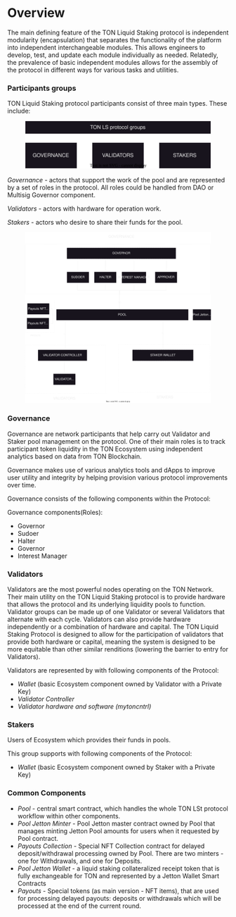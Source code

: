 # Overview

The main defining feature of the TON Liquid Staking protocol is independent modularity (encapsulation) that separates the functionality of the platform into independent interchangeable modules. This allows engineers to develop, test, and update each module individually as needed. Relatedly, the prevalence of basic independent modules allows for the assembly of the protocol in different ways for various tasks and utilities.

### Participants groups

TON Liquid Staking protocol participants consist of three main types. These include:

<figure><img src="../.gitbook/assets/macschemes (2)-High-level-participants.drawio.svg" alt=""><figcaption></figcaption></figure>

_Governance_ - actors that support the work of the pool and are represented by a set of roles in the protocol. All roles could be handled from DAO or Multisig Governor component.

_Validators_ - actors with hardware for operation work.

_Stakers_ - actors who desire to share their funds for the pool.

<figure><img src="../.gitbook/assets/pool-3-Contract Managment.drawio (2).svg" alt=""><figcaption></figcaption></figure>

### Governance&#x20;

Governance are network participants that help carry out Validator and Staker pool management on the protocol. One of their main roles is to track participant token liquidity in the TON Ecosystem using independent analytics based on data from TON Blockchain.

Governance makes use of various analytics tools and dApps to improve user utility and integrity by helping provision various protocol improvements over time.

Governance consists of the following components within the Protocol:

Governance components(Roles):

* Governor&#x20;
* Sudoer
* Halter
* Governor
* Interest Manager&#x20;

### Validators

Validators are the most powerful nodes operating on the TON Network. Their main utility on the TON Liquid Staking protocol is to provide hardware that allows the protocol and its underlying liquidity pools to function. Validator groups can be made up of one Validator or several Validators that alternate with each cycle. Validators can also provide hardware independently or a combination of hardware and capital. The TON Liquid Staking Protocol is designed to allow for the participation of validators that provide both hardware or capital, meaning the system is designed to be more equitable than other similar renditions (lowering the barrier to entry for Validators).

Validators are represented by with following components of the Protocol:

* _Wallet_ (basic Ecosystem component owned by Validator with a Private Key)
* _Validator Controller_
* _Validator hardware and software (mytoncntrl)_

### Stakers

Users of Ecosystem which provides their funds in pools.

This group supports with following components of the Protocol:

* _Wallet_ (basic Ecosystem component owned by Staker with a Private Key)



### Common Components

* _Pool_ - central smart contract, which handles the whole TON LSt protocol workflow within other components.
* _Pool Jetton Minter_ -  Pool Jetton master contract owned by Pool that manages minting Jetton Pool amounts for users when it requested by Pool contract.
* _Payouts Collection_ - Special NFT Collection contract for delayed deposit/withdrawal processing owned by Pool. There are two minters - one for Withdrawals, and one for Deposits.
* _Pool Jetton Wallet_ -  a liquid staking collateralized receipt token that is fully exchangeable for TON and represented by a Jetton Wallet Smart Contracts&#x20;
* _Payouts_ - Special tokens (as main version - NFT items), that are used for processing delayed payouts: deposits or withdrawals which will be processed at the end of the current round.
